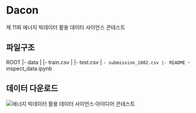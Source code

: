 # Dacon
제 11회 에너지 빅데이터 활용 데이터 사이언스 콘테스트

## 파일구조
ROOT |- data
     |   |- train.csv
     |   |- test.csv
     |   `- submission_1002.csv
     |- README
     `- inspect_data.ipynb
   
## 데이터 다운로드
![에너지 빅데이터 활용 데이터 사이언스·아이디어 콘테스트](https://drive.google.com/drive/folders/1r8DusdLISHnGIYRjFW0OHTRh7QIrvrN1)  